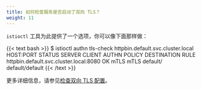 ```yaml
---
title: 如何检查服务是否启动了双向 TLS？
weight: 11
---
```


 `istioctl` 工具为此提供了一个选项，你可以像下面那样做：

{{< text bash >}}
$ istioctl authn tls-check httpbin.default.svc.cluster.local
HOST:PORT                                  STATUS     SERVER     CLIENT     AUTHN POLICY        DESTINATION RULE
httpbin.default.svc.cluster.local:8080     OK         mTLS       mTLS       default/            default/default
{{< /text >}}

更多详细信息，请参见[检查双向 TLS 配置](/zh/docs/tasks/security/mutual-tls/#检查-istio-双向-tls-认证的配置)。


